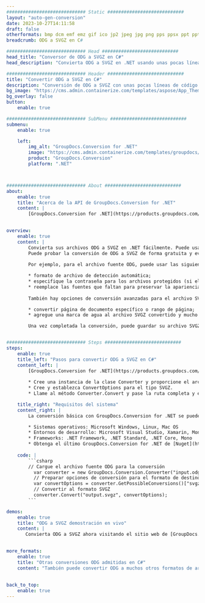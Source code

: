 ```yaml
---
############################# Static ############################
layout: "auto-gen-conversion"
date: 2023-10-27T14:11:58
draft: false
otherformats: bmp dcm emf emz gif ico jp2 jpeg jpg png pps ppsx ppt pptx psb psd svg svgz tga tif tiff webp wmf wmz
breadcrumb: ODG a SVGZ en C#

############################# Head ############################
head_title: "Conversor de ODG a SVGZ en C#"
head_description: "Convierta ODG a SVGZ en .NET usando unas pocas líneas de código. Utilice la API de conversión de documentos de GroupDocs para convertir más de 160 formatos de archivo."

############################# Header ############################
title: "Convertir ODG a SVGZ en C#"
description: "Conversión de ODG a SVGZ con unas pocas líneas de código .NET"
bg_image: "https://cms.admin.containerize.com/templates/aspose/App_Themes/V3/images/bg/header1.png"
bg_overlay: false
button:
    enable: true

############################# SubMenu ############################
submenu:
    enable: true

    left:
        img_alt: "GroupDocs.Conversion for .NET"
        image: "https://cms.admin.containerize.com/templates/groupdocs/images/product-logos/90x90-noborder/groupdocs-conversion-net.png"
        product: "GroupDocs.Conversion"
        platform: ".NET"



############################# About ############################
about:
    enable: true
    title: "Acerca de la API de GroupDocs.Conversion for .NET"
    content: |
        [GroupDocs.Conversion for .NET](https://products.groupdocs.com/conversion/net/) se puede usar para convertir Microsoft Word, Excel, PowerPoint, PDF, Visio y otros formatos. GroupDocs.Conversion es una API independiente que es adecuada para sistemas internos y de back-end donde se requiere un alto rendimiento. No depende de ningún software como Microsoft u Open Office.
    

overview:
    enable: true
    content: |
        Convierta sus archivos ODG a SVGZ en .NET fácilmente. Puede usar solo un par de líneas de código C# en cualquier plataforma de su elección, como Windows, Linux, macOS.
        Puede probar la conversión de ODG a SVGZ de forma gratuita y evaluar la calidad de los resultados de la conversión. Junto con los escenarios de conversión de archivos simples, puede probar opciones más avanzadas para cargar el archivo de origen ODG y para guardar el resultado de salida SVGZ. 
        
        Por ejemplo, para el archivo fuente ODG, puede usar las siguientes opciones de carga:

        * formato de archivo de detección automática;
        * especifique la contraseña para los archivos protegidos (si el formato de archivo lo admite);
        * reemplace las fuentes que faltan para preservar la apariencia del documento.
        
        También hay opciones de conversión avanzadas para el archivo SVGZ:

        * convertir página de documento específico o rango de página;
        * agregue una marca de agua al archivo SVGZ convertido y mucho más.

        Una vez completada la conversión, puede guardar su archivo SVGZ en la ruta del archivo local o en cualquier almacenamiento de terceros como FTP, Amazon S3, Google Drive, Dropbox, etc. Tenga en cuenta que para convertir ODG a SVGZ no es necesario instalar ningún software adicional, como MS Office, Open Office, Adobe Acrobat Reader, etc.


############################# Steps ############################
steps:
    enable: true
    title_left: "Pasos para convertir ODG a SVGZ en C#"
    content_left: |
        [GroupDocs.Conversion for .NET](https://products.groupdocs.com/conversion/net/) facilita a los desarrolladores convertir un archivo ODG a SVGZ con unas pocas líneas de código.
        
        * Cree una instancia de la clase Converter y proporcione el archivo ODG con la ruta completa
        * Cree y establezca ConvertOptions para el tipo SVGZ.
        * Llame al método Converter.Convert y pase la ruta completa y el formato (SVGZ) como parámetro

    title_right: "Requisitos del sistema"
    content_right: |
        La conversión básica con GroupDocs.Conversion for .NET se puede realizar en unos pocos pasos simples. Nuestras API son compatibles con todas las principales plataformas y sistemas operativos. Antes de ejecutar el código a continuación, asegúrese de tener instalados los siguientes requisitos previos en su sistema.

        * Sistemas operativos: Microsoft Windows, Linux, Mac OS
        * Entornos de desarrollo: Microsoft Visual Studio, Xamarin, MonoDevelop
        * Frameworks: .NET Framework, .NET Standard, .NET Core, Mono
        * Obtenga el último GroupDocs.Conversion for .NET de [Nuget](https://www.nuget.org/packages/groupdocs.conversion)
         
    code: |
        ```csharp    
        // Cargue el archivo fuente ODG para la conversión
          var converter = new GroupDocs.Conversion.Converter("input.odg");
          // Preparar opciones de conversión para el formato de destino SVGZ
          var convertOptions = converter.GetPossibleConversions()["svgz"].ConvertOptions;
          // Convertir al formato SVGZ
          converter.Convert("output.svgz", convertOptions);
        ```

demos:
    enable: true
    title: "ODG a SVGZ demostración en vivo"
    content: |
       Convierta ODG a SVGZ ahora visitando el sitio web de [GroupDocs.Conversion App](https://products.groupdocs.app/conversion/family). La demostración en línea tiene las siguientes ventajas
          

more_formats:
    enable: true
    title: "Otras conversiones ODG admitidas en C#"
    content: "También puede convertir ODG a muchos otros formatos de archivo. Consulte la lista a continuación."
       
       
back_to_top:
    enable: true
---
```

